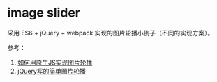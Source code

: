 # image slider

采用 ES6 + jQuery + webpack 实现的图片轮播小例子（不同的实现方案）。

参考： 

1. [如何用原生JS实现图片轮播](http://www.imooc.com/article/7393)  
2. [jQuery写的简单图片轮播](http://www.qdfuns.com/notes/36463/0cf5d5aeee82565810f9e479cb356809.html)